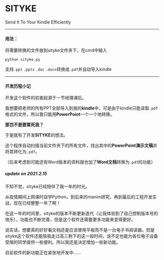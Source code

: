 # SITYKE
Send It To Your Kindle Efficiently

---

#### 用法：

将需要转换的文件放到sityke文件夹下，在cmd中输入

```
python sityke.py
```

支持```.ppt``` ```.pptx``` ```.doc``` ```.docx```转换成```.pdf```并自动导入kindle

---
#### 开发历程小记

开发这个软件的初衷起源于一节地理课后。

我想要把老师的所有PPT全部导入到我的**kindle**中，可是由于kindle只能读取```.pdf```格式的文件，所以我只能用**PowerPoint**一个一个地转换。

**那岂不是要累死我？**

于是就有了开发**SITYKE**的想法。

这个程序自动扫描当前文件夹下的所有文件，找出其中的**PowerPoint演示文稿**并将其转化为```.pdf```。

（后来考虑到可能还有Word版本的资料就也加了**Word文档**转换为```.pdf```的功能）

##### update on 2021.2.15

不知不觉，sityke已经陪伴了我一年的时光。

从疫情期间上网课时自学Python，到后来的manim研究，再到最后的工程开发实战，现在已经整整一年了啊！

在这一年的时间里，sityke的版本不断更新迭代（让我体验到了自己控制版本号的快乐），功能也不断完善，但是这个软件还需要更多功能来变得更好。

说实话，想要真的好好看文档还是应该使用平板而不是一台电子书阅读器。但是sityke这个软件还能陪我走过高三剩下的这一段时间，说不定也能为各位电子设备受限的同学提供一些便利。所以我还是决定增加一些新功能。

目前软件的新功能正在紧张地开发中……